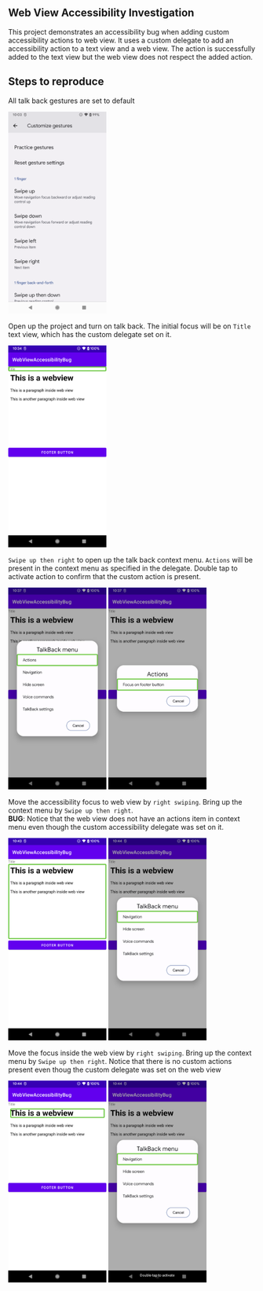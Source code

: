 ## Web View Accessibility Investigation
This project demonstrates an accessibility bug when adding custom accessibility actions to web view.
It uses a custom delegate to add an accessibility action to a text view and a web view.  The
action is successfully added to the text view but the web view does not respect the added action.

## Steps to reproduce
All talk back gestures are set to default

<img width="200px" src="images/talkback_settings.png"/>

Open up the project and turn on talk back.  The initial focus will be on `Title` text view, which has the custom delegate set on it.

<img width="200px" src="images/title_focus.png"/>

`Swipe up then right` to open up the talk back context menu.  `Actions` will be present in the context menu as specified in the delegate.  Double tap to activate action to confirm that the custom action is present.


  <img width="200px" src="images/action_present.png"/>  <img width="200px" src="images/custom_action.png"/>


Move the accessibility focus to web view by `right swiping`. Bring up the context menu by `Swipe up then right`.  
**BUG**: Notice that the web view does not have an actions item in context menu even though the custom accessibility delegate was set on it.

<img width="200px" src="images/web_view_focus.png"/>  <img width="200px" src="images/webview_context_menu.png"/>

Move the focus inside the web view by `right swiping`. Bring up the context menu by `Swipe up then right`.  Notice that there is no custom actions present even thoug the custom delegate was set on the web view

<img width="200px" src="images/webview_inner.png"/>  <img width="200px" src="images/web_view_inner_menu.png"/>